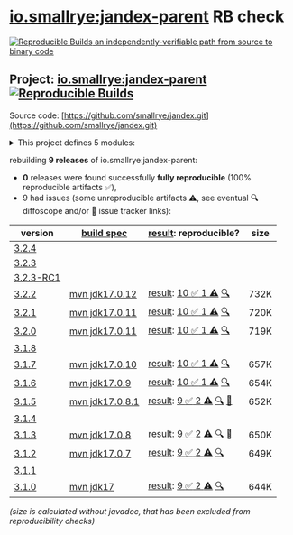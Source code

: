 [io.smallrye:jandex-parent](https://central.sonatype.com/artifact/io.smallrye/jandex-parent/versions) RB check
=======

[![Reproducible Builds](https://reproducible-builds.org/images/logos/rb.svg) an independently-verifiable path from source to binary code](https://reproducible-builds.org/)

## Project: [io.smallrye:jandex-parent](https://central.sonatype.com/artifact/io.smallrye/jandex-parent/versions) [![Reproducible Builds](https://img.shields.io/endpoint?url=https://raw.githubusercontent.com/jvm-repo-rebuild/reproducible-central/master/content/io/smallrye/jandex/badge.json)](https://github.com/jvm-repo-rebuild/reproducible-central/blob/master/content/io/smallrye/jandex/README.md)

Source code: [https://github.com/smallrye/jandex.git](https://github.com/smallrye/jandex.git)

<details><summary>This project defines 5 modules:</summary>

* [io.smallrye:jandex](https://central.sonatype.com/artifact/io.smallrye/jandex/overview)
* [io.smallrye:jandex-maven-plugin](https://central.sonatype.com/artifact/io.smallrye/jandex-maven-plugin/overview)
* [io.smallrye:jandex-parent](https://central.sonatype.com/artifact/io.smallrye/jandex-parent/overview)
* [io.smallrye:jandex-release](https://central.sonatype.com/artifact/io.smallrye/jandex-release/overview)
* [io.smallrye:jandex-test-data](https://central.sonatype.com/artifact/io.smallrye/jandex-test-data/overview)
</details>

rebuilding **9 releases** of io.smallrye:jandex-parent:
- **0** releases were found successfully **fully reproducible** (100% reproducible artifacts :white_check_mark:),
- 9 had issues (some unreproducible artifacts :warning:, see eventual :mag: diffoscope and/or :memo: issue tracker links):

| version | [build spec](/BUILDSPEC.md) | [result](https://reproducible-builds.org/docs/jvm/): reproducible? | size |
| -- | --------- | ------ | -- |
| [3.2.4](https://central.sonatype.com/artifact/io.smallrye/jandex/3.2.4/pom) | | | |
| [3.2.3](https://central.sonatype.com/artifact/io.smallrye/jandex/3.2.3/pom) | | | |
| [3.2.3-RC1](https://central.sonatype.com/artifact/io.smallrye/jandex/3.2.3-RC1/pom) | | | |
| [3.2.2](https://central.sonatype.com/artifact/io.smallrye/jandex-parent/3.2.2/pom) | [mvn jdk17.0.12](jandex-3.2.2.buildspec) | [result](jandex-parent-3.2.2.buildinfo): [10 :white_check_mark:  1 :warning:](jandex-parent-3.2.2.buildcompare) [:mag:](jandex-parent-3.2.2.diffoscope) | 732K |
| [3.2.1](https://central.sonatype.com/artifact/io.smallrye/jandex-parent/3.2.1/pom) | [mvn jdk17.0.11](jandex-3.2.1.buildspec) | [result](jandex-parent-3.2.1.buildinfo): [10 :white_check_mark:  1 :warning:](jandex-parent-3.2.1.buildcompare) [:mag:](jandex-parent-3.2.1.diffoscope) | 720K |
| [3.2.0](https://central.sonatype.com/artifact/io.smallrye/jandex-parent/3.2.0/pom) | [mvn jdk17.0.11](jandex-3.2.0.buildspec) | [result](jandex-parent-3.2.0.buildinfo): [10 :white_check_mark:  1 :warning:](jandex-parent-3.2.0.buildcompare) [:mag:](jandex-parent-3.2.0.diffoscope) | 719K |
| [3.1.8](https://central.sonatype.com/artifact/io.smallrye/jandex-parent/3.1.8/pom) | | | |
| [3.1.7](https://central.sonatype.com/artifact/io.smallrye/jandex-parent/3.1.7/pom) | [mvn jdk17.0.10](jandex-3.1.7.buildspec) | [result](jandex-parent-3.1.7.buildinfo): [10 :white_check_mark:  1 :warning:](jandex-parent-3.1.7.buildcompare) [:mag:](jandex-parent-3.1.7.diffoscope) | 657K |
| [3.1.6](https://central.sonatype.com/artifact/io.smallrye/jandex-parent/3.1.6/pom) | [mvn jdk17.0.9](jandex-3.1.6.buildspec) | [result](jandex-parent-3.1.6.buildinfo): [10 :white_check_mark:  1 :warning:](jandex-parent-3.1.6.buildcompare) [:mag:](jandex-parent-3.1.6.diffoscope) | 654K |
| [3.1.5](https://central.sonatype.com/artifact/io.smallrye/jandex-parent/3.1.5/pom) | [mvn jdk17.0.8.1](jandex-3.1.5.buildspec) | [result](jandex-parent-3.1.5.buildinfo): [9 :white_check_mark:  2 :warning:](jandex-parent-3.1.5.buildcompare) [:mag:](jandex-parent-3.1.5.diffoscope) [:memo:](https://github.com/smallrye/smallrye-parent/pull/420) | 652K |
| [3.1.4](https://central.sonatype.com/artifact/io.smallrye/jandex-parent/3.1.4/pom) | | | |
| [3.1.3](https://central.sonatype.com/artifact/io.smallrye/jandex-parent/3.1.3/pom) | [mvn jdk17.0.8](jandex-3.1.3.buildspec) | [result](jandex-parent-3.1.3.buildinfo): [9 :white_check_mark:  2 :warning:](jandex-parent-3.1.3.buildcompare) [:mag:](jandex-parent-3.1.3.diffoscope) [:memo:](https://github.com/smallrye/smallrye-parent/pull/420) | 650K |
| [3.1.2](https://central.sonatype.com/artifact/io.smallrye/jandex-parent/3.1.2/pom) | [mvn jdk17.0.7](jandex-3.1.2.buildspec) | [result](jandex-parent-3.1.2.buildinfo): [9 :white_check_mark:  2 :warning:](jandex-parent-3.1.2.buildcompare) [:mag:](jandex-parent-3.1.2.diffoscope) | 649K |
| [3.1.1](https://central.sonatype.com/artifact/io.smallrye/jandex-parent/3.1.1/pom) | | | |
| [3.1.0](https://central.sonatype.com/artifact/io.smallrye/jandex-parent/3.1.0/pom) | [mvn jdk17](jandex-3.1.0.buildspec) | [result](jandex-parent-3.1.0.buildinfo): [9 :white_check_mark:  2 :warning:](jandex-parent-3.1.0.buildcompare) [:mag:](jandex-parent-3.1.0.diffoscope) | 644K |

<i>(size is calculated without javadoc, that has been excluded from reproducibility checks)</i>
